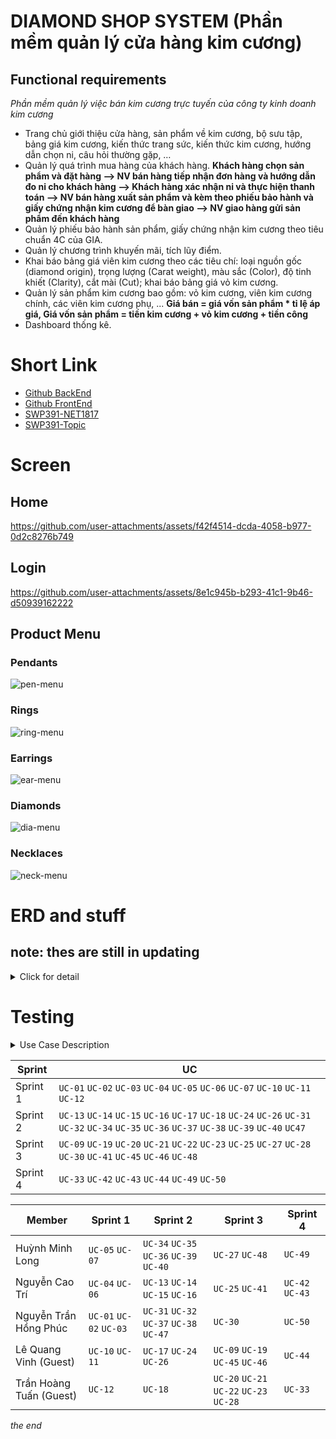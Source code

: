 # **DIAMOND SHOP SYSTEM** (Phần mềm quản lý cửa hàng kim cương)

## Functional requirements

_Phần mềm quản lý việc bán kim cương trực tuyến của công ty kinh doanh kim cương_

- Trang chủ giới thiệu cửa hàng, sản phẩm về kim cương, bộ sưu tập, bảng giá kim cương, kiến thức trang sức, kiến thức kim cương, hướng dẫn chọn ni, câu hỏi thường gặp, …
- Quản lý quá trình mua hàng của khách hàng.
  **Khách hàng chọn sản phẩm và đặt hàng --> NV bán hàng tiếp nhận đơn hàng và hướng dẫn đo ni cho khách hàng --> Khách hàng xác nhận ni và thực hiện thanh toán --> NV bán hàng xuất sản phẩm và kèm theo phiếu bảo hành và giấy chứng nhận kim cương để bàn giao --> NV giao hàng gửi sản phẩm đến khách hàng**
- Quản lý phiếu bảo hành sản phẩm, giấy chứng nhận kim cương theo tiêu chuẩn 4C của GIA.
- Quản lý chương trình khuyến mãi, tích lũy điểm.
- Khai báo bảng giá viên kim cương theo các tiêu chí: loại nguồn gốc (diamond origin), trọng lượng (Carat weight), màu sắc (Color), độ tinh khiết (Clarity), cắt mài (Cut); khai báo bảng giá vỏ kim cương.
- Quản lý sản phẩm kim cương bao gồm: vỏ kim cương, viên kim cương chính, các viên kim cương phụ, ...
  **Giá bán = giá vốn sản phẩm \* tỉ lệ áp giá, Giá vốn sản phẩm = tiền kim cương + vỏ kim cương + tiền công**
- Dashboard thống kê.

# Short Link

- [Github BackEnd](https://github.com/devnguyen0111/SWP391-DSS-BE)
- [Github FrontEnd](https://github.com/devnguyen0111/SWP391-DiamondShopSystem)
- [SWP391-NET1817](https://docs.google.com/spreadsheets/d/1kO166hgUD31-DIYq5_fsoDtkX_Ifbo-Fclt_xM124Bg/edit?gid=0#gid=0)
- [SWP391-Topic](https://docs.google.com/spreadsheets/d/1kO166hgUD31-DIYq5_fsoDtkX_Ifbo-Fclt_xM124Bg/edit?gid=2063864594#gid=2063864594)

# Screen

## Home

https://github.com/user-attachments/assets/f42f4514-dcda-4058-b977-0d2c8276b749

## Login

https://github.com/user-attachments/assets/8e1c945b-b293-41c1-9b46-d50939162222

## Product Menu
### Pendants
![pen-menu](https://github.com/user-attachments/assets/cc84050b-20f7-4307-888e-b9d113fbe715)
### Rings
![ring-menu](https://github.com/user-attachments/assets/dc6db33f-c509-4641-8ec3-49019a61ed33)
### Earrings
![ear-menu](https://github.com/user-attachments/assets/3f1ed7d1-bf0c-4880-a8cb-d54945e2e89e)
### Diamonds
![dia-menu](https://github.com/user-attachments/assets/e10f9490-d53c-4ef4-b103-737a47a01f92)
### Necklaces
![neck-menu](https://github.com/user-attachments/assets/acaed5c2-5d74-4a3e-9c90-9c28724624fa)

# ERD and stuff
## note: thes are still in updating

<details>
<summary>Click for detail</summary>
 
| ERD | ERD Detail |
| --- | --- |
| ![diamond_shop_system-ERD drawio](https://github.com/user-attachments/assets/0a3e9f80-0544-4d57-89a2-cdfc88bc29c7) | ![diamond_shop_system-ERD ( Detail ) drawio (1)](https://github.com/user-attachments/assets/36f1499f-eb01-40c3-839d-93de5cbb7c20) | 

| UC Diagram |
| --- |
| ![diamond_shop_system-Use case Diagram drawio](https://github.com/user-attachments/assets/d288cbc1-271a-4d20-80e3-91b11a0db46d) | 
![diamond_shop_system-Context Diagram (Data flow) drawio](https://github.com/user-attachments/assets/05bfe91d-9925-4b77-8bc0-aa91fe4937ae)

</details>

# Testing
<details>
<summary>Use Case Description</summary>
 
| ID     | Use Case                                   | Actors               | Use Case Description                                                                 |
|--------|--------------------------------------------|----------------------|--------------------------------------------------------------------------------------|
| UC-01  | Register an account                        | Guest                | The system enables guests to create a new user account.                              |
| UC-02  | Login                                      | Registered Users     | Registered Users can log in to the system.                                           |
| UC-03  | Logout                                     | Registered Users     | Registered Users can log out of the system.                                          |
| UC-04  | Forget password                            | Registered Users     | Registered Users can reset password if they forget their current password.           |
| UC-05  | View Homepage                              | Customer             | Customers can access the homepage.                                                   |
| UC-06  | Browse diamond product                     | Customer             | Customers can browse available diamond products.                                     |
| UC-07  | View detailed product description          | Customer             | Customers can see detailed information about a specific product.                     |
| UC-09  | View Feedback                              | Customer             | Customers can check feedback from other users.                                       |
| UC-10  | View educational resources                 | Customer             | Customers can access educational materials related to diamonds.                      |
| UC-11  | View FAQs                                  | Customer             | Customers can read frequently asked questions.                                       |
| UC-12  | Manage profile                             | Customer             | Customers can view and update their profile details.                                 |
| UC-13  | View cart                                  | Customer             | Customers can view items in the shopping cart.                                       |
| UC-14  | Add to cart                                | Customer             | Customers can add a product to the shopping cart.                                    |
| UC-15  | Update cart                                | Customer             | Customers can update items in the shopping cart.                                     |
| UC-16  | Delete cart                                | Customer             | Customers can remove items from the shopping cart.                                   |
| UC-17  | Create Order                               | Customer             | Customers can create an order based on their products (inside cart or instantly buy) |
| UC-18  | Update order                               | Customer             | Customers can modify an existing order.                                              |
| UC-19  | Cancel order                               | Customer             | Customers can cancel an existing order.                                              |
| UC-20  | View wishlist                              | Customer             | Customers can view items in the wishlist.                                            |
| UC-21  | Add to wishlist                            | Customer             | Customers can add a product to the wishlist.                                         |
| UC-22  | Update wishlist                            | Customer             | Customers can modify items in the wishlist.                                          |
| UC-23  | Remove wishlist item                       | Customer             | Customers can remove items from the wishlist.                                        |
| UC-24  | Confirm order's item info                  | Customer             | Customers can confirm information of items before placing an order.                  |
| UC-25  | Receive vouchers                           | Customer             | Customers can receive discount vouchers.                                             |
| UC-26  | Proceed to payment                         | Customer             | Customers can make a payment for an order.                                           |
| UC-27  | Track order status and shipment updates    | Customer             | Customers can track the status of an order and shipment updates.                     |
| UC-28  | View orders history                        | Customer             | Customers can view the history of past orders.                                       |
| UC-30  | Review Product                             | Customer             | Customers can submit a review for a product.                                         |
| UC-31  | Choose payment method                      | Customer             | Customers can select a payment method for an order.                                  |
| UC-32  | Choose shipping method                     | Customer             | Customers can select a shipping method for an order.                                 |
| UC-33  | Assist customer                            | Sales Staff          | Sales staff can assist customers with their purchases through email.                 |
| UC-34  | Assign order                               | Sales Staff / Manager| Sales staff / Managers can assign orders to specific delivery staff / Sale Staff.    |
| UC-35  | View list of assigned order                | Delivery Staff / Sale Staff | Sales staff/Delivery Staff can view a list of orders assigned by their Manager/ Sale Staff. |
| UC-36  | View customer's order details              | Delivery Staff / Sale Staff | Sales staff and Delivery Staff can view detailed information of a customer's order. |
| UC-37  | Request Cancel order permission            | Delivery Staff / Sale Staff | Sales staff and Delivery Staff can request permission to cancel an order from their Manager. |
| UC-38  | View assigned deliveries                   | Delivery Staff       | Delivery staff can check deliveries assigned to them.                                |
| UC-39  | Confirm delivered order                    | Delivery Staff       | Delivery staff can confirm the order that has already been delivered to customer; therefore, change the status of order. |
| UC-40  | View all sale staff                        | Manager              | Managers can view the list of all sale staff members to assign.                      |
| UC-41  | Send GIA                                   | Manager / Sale Staff | Managers and Sale Staff send the GIA for the diamond of the specific order.          |
| UC-42  | Create a product                           | Manager              | Managers can create a new product in the system.                                     |
| UC-43  | Update information of a product            | Manager              | Managers can update details of a product.                                            |
| UC-44  | Disable a product                          | Admin                | Admin can disable a product from being available.                                    |
| UC-45  | Cancel order                               | Manager              | Managers can cancel a customer's order.                                              |
| UC-46  | Approve/Reject Cancel order permission     | Manager              | Managers can approve or reject the request from sales and delivery staff.            |
| UC-47  | View created orders                        | Manager              | Managers can view the list of all customer orders that have just been created.       |
| UC-48  | Print warranty card                        | Manager / Sale Staff | Managers and Sale Staff can generate and print a warranty card.                      |
| UC-49  | Manage dashboard                           | Admin                | Admins can manage the dashboard of the system.                                       |
| UC-50  | Disable a user                             | Admin                | Admins can disable a customer account.                                               |

</details>
 
| Sprint | UC |
| --- | --- |
| Sprint 1 | `UC-01` `UC-02` `UC-03` `UC-04` `UC-05` `UC-06` `UC-07` `UC-10` `UC-11` `UC-12` |
| Sprint 2 | `UC-13` `UC-14` `UC-15` `UC-16` `UC-17` `UC-18` `UC-24` `UC-26` `UC-31` `UC-32` `UC-34` `UC-35` `UC-36` `UC-37` `UC-38` `UC-39` `UC-40` `UC47` |
| Sprint 3 | `UC-09` `UC-19` `UC-20` `UC-21` `UC-22` `UC-23` `UC-25` `UC-27` `UC-28` `UC-30` `UC-41` `UC-45` `UC-46` `UC-48` |
| Sprint 4 | `UC-33` `UC-42` `UC-43` `UC-44` `UC-49` `UC-50` |

| Member | Sprint 1 | Sprint 2 | Sprint 3 | Sprint 4 |
| --- | --- | --- | --- | --- |
| Huỳnh Minh Long |`UC-05` `UC-07` | `UC-34` `UC-35` `UC-36` `UC-39` `UC-40` | `UC-27` `UC-48` | `UC-49` |
| Nguyễn Cao Trí | `UC-04` `UC-06` | `UC-13` `UC-14` `UC-15` `UC-16` | `UC-25` `UC-41` | `UC-42` `UC-43` |
| Nguyễn Trần Hồng Phúc | `UC-01` `UC-02` `UC-03` | `UC-31` `UC-32` `UC-37` `UC-38` `UC-47` | `UC-30` | `UC-50` |
| Lê Quang Vinh (Guest) | `UC-10` `UC-11` | `UC-17` `UC-24` `UC-26` | `UC-09` `UC-19` `UC-45` `UC-46` | `UC-44` |
| Trần Hoàng Tuấn (Guest) | `UC-12` | `UC-18` | `UC-20` `UC-21` `UC-22` `UC-23` `UC-28` | `UC-33` |

_the end_
